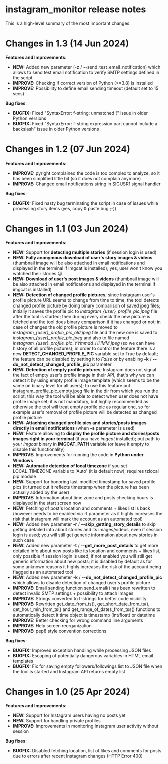# instagram_monitor release notes

This is a high-level summary of the most important changes. 

# Changes in 1.3 (14 Jun 2024)

**Features and Improvements**:

- **NEW:** Added new parameter (-z / --send_test_email_notification) which allows to send test email notification to verify SMTP settings defined in the script
- **IMPROVE:** Checking if correct version of Python (>=3.8) is installed
- **IMPROVE:** Possibility to define email sending timeout (default set to 15 secs)

**Bug fixes**:

- **BUGFIX:** Fixed "SyntaxError: f-string: unmatched (" issue in older Python versions
- **BUGFIX:** Fixed "SyntaxError: f-string expression part cannot include a backslash" issue in older Python versions

# Changes in 1.2 (07 Jun 2024)

**Features and Improvements**:

- **IMPROVE:** pyright complained the code is too complex to analyze, so it has been simplified little bit (so it does not complain anymore)
- **IMPROVE:** Changed email notifications string in SIGUSR1 signal handler

**Bug fixes**:

- **BUGFIX:** Fixed nasty bug terminating the script in case of issues while processing story items (yes, copy & paste bug ;-))

# Changes in 1.1 (03 Jun 2024)

**Features and Improvements**:

- **NEW:** Support for **detecting multiple stories** (if session login is used)
- **NEW:** **Fully anonymous download of user's story images & videos** (thumbnail image will be also attached in email notifications and displayed in the terminal if imgcat is installed); yes, user won't know you watched their stories 😉
- **NEW:** **Download of user's post images & videos** (thumbnail image will be also attached in email notifications and displayed in the terminal if imgcat is installed)
- **NEW:** **Detection of changed profile pictures**; since Instagram user's profile picture URL seems to change from time to time, the tool detects changed profile picture by doing binary comparison of saved jpeg files; initially it saves the profile pic to *instagram_{user}_profile_pic.jpeg* file after the tool is started; then during every check the new picture is fetched and the tool does binary comparison if it has changed or not; in case of changes the old profile picture is moved to *instagram_{user}_profile_pic_old.jpeg* file and the new one is saved to *instagram_{user}_profile_pic.jpeg* and also to file named *instagram_{user}_profile_pic_YYmmdd_HHMM.jpeg* (so we can have history of all profile pictures); in order to control the feature there is a new **DETECT_CHANGED_PROFILE_PIC** variable set to True by default; the feature can be disabled by setting it to *False* or by enabling **-k** / **--do_not_detect_changed_profile_pic** parameter
- **NEW:** **Detection of empty profile pictures**; Instagram does not signal the fact of empty user's profile image in their API, that's why we can detect it by using empty profile image template (which seems to be the same on binary level for all users); to use this feature put [instagram_profile_pic_empty.jpeg](instagram_profile_pic_empty.jpeg) file in the dir from which you run the script; this way the tool will be able to detect when user does not have profile image set; it is not mandatory, but highly recommended as otherwise the tool will treat empty profile pic as regular one, so for example user's removal of profile picture will be detected as changed profile picture
- **NEW:** **Attaching changed profile pics and stories/posts images directly in email notifications** (when **-s** parameter is used)
- **NEW:** Feature allowing to **display the profile picture and stories/posts images right in your terminal** (if you have *imgcat* installed); put path to your *imgcat* binary in **IMGCAT_PATH** variable (or leave it empty to disable this functionality)
- **IMPROVE:** Improvements for running the code in **Python under Windows**
- **NEW:** **Automatic detection of local timezone** if you set LOCAL_TIMEZONE variable to 'Auto' (it is default now); requires tzlocal pip module
- **NEW:** Support for honoring last-modified timestamp for saved profile pics (it turned out it reflects timestamp when the picture has been actually added by the user)
- **IMPROVE:** Information about time zone and posts checking hours is displayed in the start screen now
- **NEW:** Fetching of post's location and comments + likes list is back (however needs to be enabled via -t parameter as it highly increases the risk that Instagram will mark the account as an automated tool)
- **NEW:** Added new parameter **-r** / **--skip_getting_story_details** to skip getting detailed info about stories and its images/videos, even if session login is used; you will still get generic information about new stories in such case
- **NEW:** Added new parameter **-t** / **--get_more_post_details** to get more detailed info about new posts like its location and comments + likes list, only possible if session login is used; if not enabled you will still get generic information about new posts; it is disabled by default as for some unknown reasons it highly increases the risk of the account being flagged as an automated tool
- **NEW:** Added new parameter **-k** / **--do_not_detect_changed_profile_pic** which allows to disable detection of changed user's profile picture
- **IMPROVE:** Email sending function send_email() has been rewritten to detect invalid SMTP settings + possibility to attach images
- **IMPROVE:** Strings converted to f-strings for better code visibility
- **IMPROVE:** Rewritten get_date_from_ts(), get_short_date_from_ts(), get_hour_min_from_ts() and get_range_of_dates_from_tss() functions to automatically detect it time object is timestamp (int/float) or datetime
- **IMPROVE:** Better checking for wrong command line arguments
- **IMPROVE:** Help screen reorganization
- **IMPROVE:** pep8 style convention corrections

**Bug fixes**:

- **BUGFIX:** Improved exception handling while processing JSON files
- **BUGFIX:** Escaping of potentially dangerous variables in HTML email templates
- **BUGFIX:** Fix for saving empty followers/followings list to JSON file when the tool is started and Instagram API returns empty list

# Changes in 1.0 (25 Apr 2024)

**Features and Improvements**:

- **NEW:** Support for Instagram users having no posts yet
- **NEW:** Support for handling private profiles
- **IMPROVE:** Improvements in monitoring Instagram user activity without session

**Bug fixes**:

- **BUGFIX:** Disabled fetching location, list of likes and comments for posts due to errors after recent Instagram changes (HTTP Error 400)
